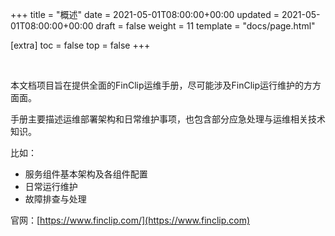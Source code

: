+++
title = "概述"
date = 2021-05-01T08:00:00+00:00
updated = 2021-05-01T08:00:00+00:00
draft = false
weight = 11
template = "docs/page.html"

[extra]
toc = false
top = false
+++

</br>

本文档项目旨在提供全面的FinClip运维手册，尽可能涉及FinClip运行维护的方方面面。

手册主要描述运维部署架构和日常维护事项，也包含部分应急处理与运维相关技术知识。

比如：

* 服务组件基本架构及各组件配置
* 日常运行维护
* 故障排查与处理

官网：[https://www.finclip.com/](https://www.finclip.com)
